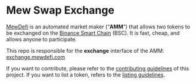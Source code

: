 # Mew Swap Exchange

[MewDefi](https://mewdefi.com) is an automated market maker (“**AMM**”) that allows two tokens to be exchanged on the [Binance Smart Chain](https://www.binance.org/en/smartChain) (BSC). It is fast, cheap, and allows anyone to participate.

This repo is responsible for the **exchange** interface of the AMM: [exchange.mewdefi.com](https://exchange.mewdefi.com)

If you want to contribute, please refer to the [contributing guidelines](./CONTRIBUTING.md) of this project.
If you want to list a token, refers to the [listing guidelines](./listing.md).
